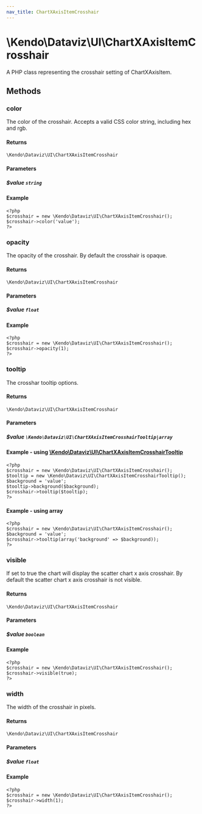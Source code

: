 ```yaml
---
nav_title: ChartXAxisItemCrosshair
---
```


# \Kendo\Dataviz\UI\ChartXAxisItemCrosshair

A PHP class representing the crosshair setting of ChartXAxisItem.


## Methods

### color
The color of the crosshair. Accepts a valid CSS color string, including hex and rgb.

#### Returns
`\Kendo\Dataviz\UI\ChartXAxisItemCrosshair`

#### Parameters

##### $value `string`



#### Example 
    <?php
    $crosshair = new \Kendo\Dataviz\UI\ChartXAxisItemCrosshair();
    $crosshair->color('value');
    ?>

### opacity
The opacity of the crosshair. By default the crosshair is opaque.

#### Returns
`\Kendo\Dataviz\UI\ChartXAxisItemCrosshair`

#### Parameters

##### $value `float`



#### Example 
    <?php
    $crosshair = new \Kendo\Dataviz\UI\ChartXAxisItemCrosshair();
    $crosshair->opacity(1);
    ?>

### tooltip

The crosshar tooltip options.

#### Returns
`\Kendo\Dataviz\UI\ChartXAxisItemCrosshair`

#### Parameters

##### $value `\Kendo\Dataviz\UI\ChartXAxisItemCrosshairTooltip|array`


#### Example - using [\Kendo\Dataviz\UI\ChartXAxisItemCrosshairTooltip](/api/wrappers/php/Kendo/Dataviz/UI/ChartXAxisItemCrosshairTooltip)
    <?php
    $crosshair = new \Kendo\Dataviz\UI\ChartXAxisItemCrosshair();
    $tooltip = new \Kendo\Dataviz\UI\ChartXAxisItemCrosshairTooltip();
    $background = 'value';
    $tooltip->background($background);
    $crosshair->tooltip($tooltip);
    ?>

#### Example - using array

    <?php
    $crosshair = new \Kendo\Dataviz\UI\ChartXAxisItemCrosshair();
    $background = 'value';
    $crosshair->tooltip(array('background' => $background));
    ?>

### visible
If set to true the chart will display the scatter chart x axis crosshair. By default the scatter chart x axis crosshair is not visible.

#### Returns
`\Kendo\Dataviz\UI\ChartXAxisItemCrosshair`

#### Parameters

##### $value `boolean`



#### Example 
    <?php
    $crosshair = new \Kendo\Dataviz\UI\ChartXAxisItemCrosshair();
    $crosshair->visible(true);
    ?>

### width
The width of the crosshair in pixels.

#### Returns
`\Kendo\Dataviz\UI\ChartXAxisItemCrosshair`

#### Parameters

##### $value `float`



#### Example 
    <?php
    $crosshair = new \Kendo\Dataviz\UI\ChartXAxisItemCrosshair();
    $crosshair->width(1);
    ?>

